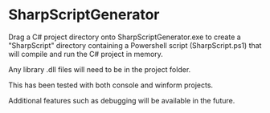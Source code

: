 # SharpScriptGenerator

Drag a C# project directory onto SharpScriptGenerator.exe to create a "SharpScript" directory containing a Powershell script (SharpScript.ps1) that will compile and run the C# project in memory.

Any library .dll files will need to be in the project folder.

This has been tested with both console and winform projects.

Additional features such as debugging will be available in the future.
